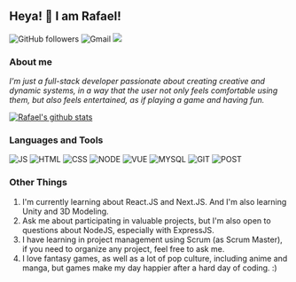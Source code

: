 ## **Heya! 👋 I am Rafael!**
![GitHub followers](https://img.shields.io/github/followers/sawarafael?style=social)
![Gmail](https://img.shields.io/badge/Gmail-D14836?style=for-the-badge&logo=gmail&logoColor=white&label=sawarafael@gmail.com)
[<img src="https://img.shields.io/badge/linkedin-%230077B5.svg?&style=for-the-badge&logo=linkedin&logoColor=white" />](https://www.linkedin.com/in/rafael-leandro-diniz-soares-99b170161/)


### **About me**
*I'm just a full-stack developer passionate about creating creative and dynamic systems, in a way that the user not only feels comfortable using them, but also feels entertained, as if playing a game and having fun.*

[![Rafael's github stats](https://github-readme-stats.vercel.app/api?username=sawarafael&theme=blue-green)](https://github.com/sawarafael/github-readme-stats)

### **Languages and Tools**

![JS](https://img.shields.io/badge/JavaScript-323330?style=for-the-badge&logo=javascript&logoColor=F7DF1E) ![HTML](https://img.shields.io/badge/HTML5-E34F26?style=for-the-badge&logo=html5&logoColor=white) ![CSS](https://img.shields.io/badge/CSS3-1572B6?style=for-the-badge&logo=css3&logoColor=white)
![NODE](https://img.shields.io/badge/Node.js-43853D?style=for-the-badge&logo=node.js&logoColor=white) ![VUE](https://img.shields.io/badge/Vue.js-35495E?style=for-the-badge&logo=vue.js&logoColor=4FC08D) ![MYSQL](https://img.shields.io/badge/MySQL-00000F?style=for-the-badge&logo=mysql&logoColor=white) ![GIT](https://img.shields.io/badge/Git-F05032?style=for-the-badge&logo=git&logoColor=white) ![POST](https://img.shields.io/badge/Postman-FF6C37?style=for-the-badge&logo=Postman&logoColor=white)

### **Other Things**

1. I'm currently learning about React.JS and Next.JS. And I'm also learning Unity and 3D Modeling.
2. Ask me about participating in valuable projects, but I'm also open to questions about NodeJS, especially with ExpressJS.
3. I have learning in project management using Scrum (as Scrum Master), if you need to organize any project, feel free to ask me.
4. I love fantasy games, as well as a lot of pop culture, including anime and manga, but games make my day happier after a hard day of coding. :)
